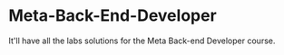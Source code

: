 # Meta-Back-End-Developer
It'll have all the labs solutions for the Meta Back-end Developer course.
